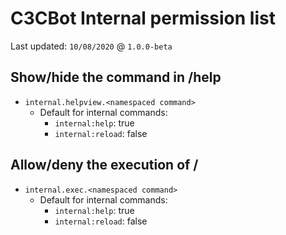 # C3CBot Internal permission list

Last updated: `10/08/2020` @ `1.0.0-beta`

## Show/hide the command in /help
- `internal.helpview.<namespaced command>`
    - Default for internal commands:
        - `internal:help`: true
        - `internal:reload`: false

## Allow/deny the execution of /<command>
- `internal.exec.<namespaced command>`
    - Default for internal commands:
        - `internal:help`: true
        - `internal:reload`: false
